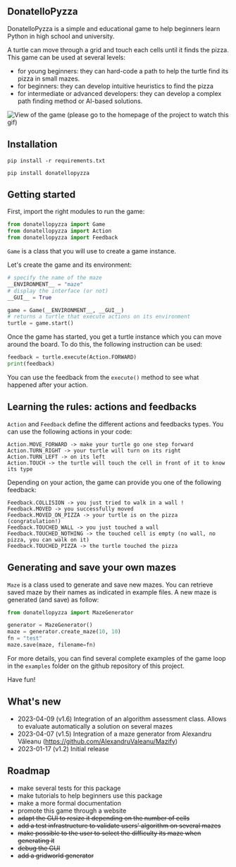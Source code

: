 ## DonatelloPyzza

DonatelloPyzza is a simple and educational game to help beginners learn Python in high school and university.

A turtle can move through a grid and touch each cells until it finds the pizza.
This game can be used at several levels:
- for young beginners: they can hard-code a path to help the turtle find its pizza in small mazes.
- for beginners: they can develop intuitive heuristics to find the pizza
- for intermediate or advanced developers: they can develop a complex path finding method or AI-based solutions.


![View of the game (please go to the homepage of the project to watch this gif)](https://github.com/MilowB/DonatelloPyzza/blob/master/views/example.gif)


## Installation

`pip install -r requirements.txt`

`pip install donatellopyzza`


## Getting started

First, import the right modules to run the game:

```python
from donatellopyzza import Game
from donatellopyzza import Action
from donatellopyzza import Feedback
```

`Game` is a class that you will use to create a game instance.

Let's create the game and its environment:

```python
# specify the name of the maze
__ENVIRONMENT__ = "maze"
# display the interface (or not)
__GUI__ = True

game = Game(__ENVIRONMENT__, __GUI__)
# returns a turtle that execute actions on its environment
turtle = game.start()
```

Once the game has started, you get a turtle instance which you can move around the board.
To do this, the following instruction can be used:

```python
feedback = turtle.execute(Action.FORWARD)
print(feedback)
```

You can use the feedback from the `execute()` method to see what happened after your action.

## Learning the rules:  actions and feedbacks

`Action` and `Feedback` define the different actions and feedbacks types. You can use the following actions in your code:

    Action.MOVE_FORWARD -> make your turtle go one step forward
    Action.TURN_RIGHT -> your turtle will turn on its right
    Action.TURN_LEFT -> on its left
    Action.TOUCH -> the turtle will touch the cell in front of it to know its type


Depending on your action, the game can provide you one of the following feedback:

    Feedback.COLLISION -> you just tried to walk in a wall !
    Feedback.MOVED -> you successfully moved
    Feedback.MOVED_ON_PIZZA -> your turtle is on the pizza (congratulation!)
    Feedback.TOUCHED_WALL -> you just touched a wall
    Feedback.TOUCHED_NOTHING -> the touched cell is empty (no wall, no pizza, you can walk on it)
    Feedback.TOUCHED_PIZZA -> the turtle touched the pizza


## Generating and save your own mazes

`Maze` is a class used to generate and save new mazes. You can retrieve saved maze by their names as indicated in example files. A new maze is generated (and save) as follow:

```python
from donatellopyzza import MazeGenerator

generator = MazeGenerator()
maze = generator.create_maze(10, 10)
fn = "test"
maze.save(maze, filename=fn)
```


For more details, you can find several complete examples of the game loop in the `examples` folder on the github repository of this project.

Have fun!


## What's new


- 2023-04-09 (v1.6)
    Integration of an algorithm assessment class. Allows to evaluate automatically a solution on several mazes
- 2023-04-07 (v1.5)
    Integration of a maze generator from Alexandru Văleanu (https://github.com/AlexandruValeanu/Mazify)
- 2023-01-17 (v1.2)
    Initial release


## Roadmap

- make several tests for this package
- make tutorials to help beginners use this package
- make a more formal documentation
- promote this game through a website
- ~~adapt the GUI to resize it depending on the number of cells~~
- ~~add a test infrastructure to validate users' algorithm on several mazes~~
- ~~make possible to the user to select the difficulty its maze when generating it~~
- ~~debug the GUI~~
- ~~add a gridworld generator~~
